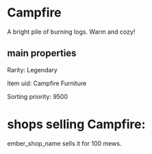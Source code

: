 # Campfire

A bright pile of burning logs. Warm and cozy!

## main properties

Rarity: Legendary

Item uid: Campfire Furniture

Sorting priority: 9500

# shops selling Campfire:

ember_shop_name sells it for 100 mews.